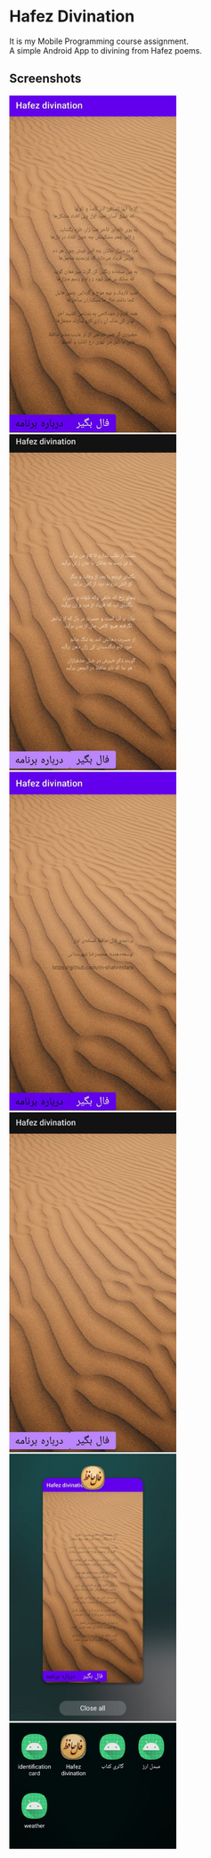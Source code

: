 # Hafez Divination 

It is my Mobile Programming course assignment.  
A simple Android App to divining from Hafez poems. 

## Screenshots 

<img src="images/fal1.jpg" alt="drawing" style="width:300px;"/> <img src="images/fal2.jpg" alt="drawing" style="width:300px;"/> <img src="images/about.jpg" alt="drawing" style="width:300px;"/>
<img src="images/mainmenu.jpg" alt="drawing" style="width:300px;"/> <img src="images/icon2.jpg" alt="drawing" style="width:300px;"/> <img src="images/icon.jpg" alt="drawing" style="width:300px;"/>
